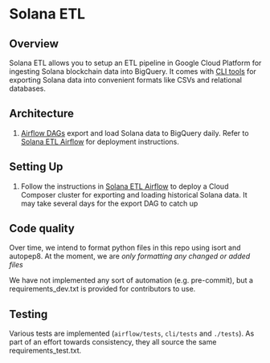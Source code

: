 # Solana ETL

## Overview

Solana ETL allows you to setup an ETL pipeline in Google Cloud Platform for ingesting Solana blockchain data
into BigQuery. It comes with [CLI tools](/cli) for exporting Solana data into convenient formats like CSVs and relational databases.

## Architecture

1. [Airflow DAGs](https://airflow.apache.org/) export and load Solana data to BigQuery daily.
   Refer to [Solana ETL Airflow](/airflow) for deployment instructions.

## Setting Up

1. Follow the instructions in [Solana ETL Airflow](/airflow) to deploy a Cloud Composer cluster for
   exporting and loading historical Solana data. It may take several days for the export DAG to catch up

## Code quality

Over time, we intend to format python files in this repo using isort and autopep8.
At the moment, we are *only formatting any changed or added files*

We have not implemented any sort of automation (e.g. pre-commit), but a requirements_dev.txt is provided for contributors to use.

## Testing

Various tests are implemented (`airflow/tests`, `cli/tests` and `./tests`).
As part of an effort towards consistency, they all source the same requirements_test.txt.
